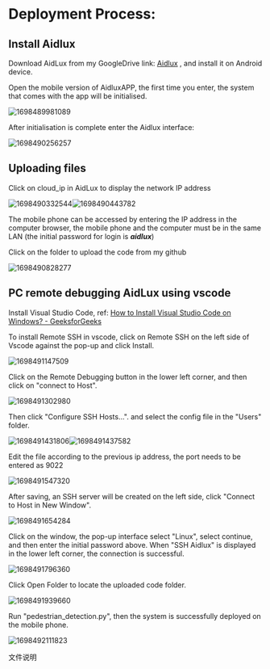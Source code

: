 # **Deployment Process:**

## Install Aidlux

Download AidLux from my GoogleDrive link: [Aidlux](https://drive.google.com/file/d/1IYng4KFQ5JT4cE2TD5mPKnLmN_Ld39z0/view?usp=drive_link) , and install it on Android device.

Open the mobile version of AidluxAPP, the first time you enter, the system that comes with the app will be initialised.

![1698489981089](image/readme/1698489981089.png)

After initialisation is complete enter the Aidlux interface:

![1698490256257](image/readme/1698490256257.png)

## Uploading files

Click on cloud_ip in AidLux to display the network IP address

![1698490332544](image/readme/1698490332544.png)![1698490443782](image/readme/1698490443782.png)

The mobile phone can be accessed by entering the IP address in the computer browser, the mobile phone and the computer must be in the same LAN (the initial password for login is ***aidlux***)

Click on the folder to upload the code from my github

![1698490828277](image/readme/1698490828277.png)

## PC remote debugging AidLux using vscode

Install Visual Studio Code, ref: [How to Install Visual Studio Code on Windows? - GeeksforGeeks](https://www.geeksforgeeks.org/how-to-install-visual-studio-code-on-windows/)

To install Remote SSH in vscode, click on Remote SSH on the left side of Vscode against the pop-up and click Install.

![1698491147509](image/readme/1698491147509.png)

Click on the Remote Debugging button in the lower left corner, and then click on "connect to Host".

![1698491302980](image/readme/1698491302980.png)

Then click "Configure SSH Hosts...". and select the config file in the "Users" folder.

![1698491431806](image/readme/1698491431806.png)![1698491437582](image/readme/1698491437582.png)

Edit the file according to the previous ip address, the port needs to be entered as 9022

![1698491547320](image/readme/1698491547320.png)

After saving, an SSH server will be created on the left side, click "Connect to Host in New Window".

![1698491654284](image/readme/1698491654284.png)

Click on the window, the pop-up interface select "Linux", select continue, and then enter the initial password above. When "SSH Aidlux" is displayed in the lower left corner, the connection is successful.

![1698491796360](image/readme/1698491796360.png)

Click Open Folder to locate the uploaded code folder.

![1698491939660](image/readme/1698491939660.png)

Run "pedestrian_detection.py", then the system is successfully deployed on the mobile phone.

![1698492111823](image/readme/1698492111823.png)

文件说明
